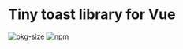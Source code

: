 # Tiny toast library for Vue

[![pkg-size](https://pkg-size.dev/badge/bundle/5368)](https://pkg-size.dev/@vuetils/toast?no-peers)
[![npm](https://img.shields.io/npm/v/@vuetils/toast)](https://www.npmjs.com/package/@vuetils/toast)

